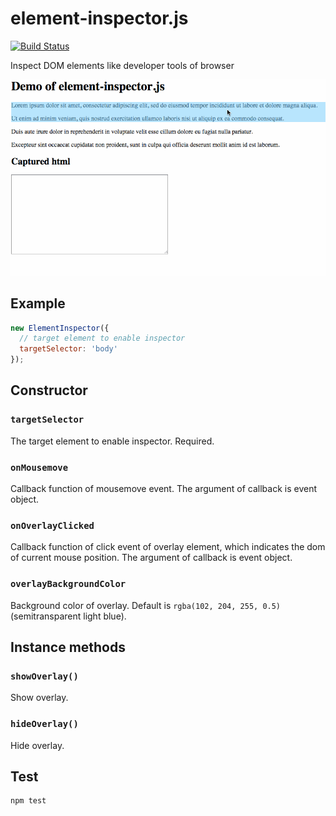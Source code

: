 # element-inspector.js

[![Build Status](https://travis-ci.org/cou929/element-inspector.js.svg?branch=master)](https://travis-ci.org/cou929/element-inspector.js)

Inspect DOM elements like developer tools of browser

![demo](/example/demo.gif)

## Example

```js
new ElementInspector({
  // target element to enable inspector
  targetSelector: 'body'
});
```

## Constructor

### `targetSelector`

The target element to enable inspector. Required.

### `onMousemove`

Callback function of mousemove event. The argument of callback is event object.

### `onOverlayClicked`

Callback function of click event of overlay element, which indicates the dom of current mouse position. The argument of callback is event object.

### `overlayBackgroundColor`

Background color of overlay. Default is `rgba(102, 204, 255, 0.5)` (semitransparent light blue).

## Instance methods

### `showOverlay()`

Show overlay.

### `hideOverlay()`

Hide overlay.

## Test

```
npm test
```